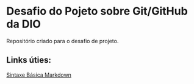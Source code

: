 # Desafio do Pojeto sobre Git/GitHub da DIO
Repositório criado para o desafio de projeto.


## Links úties:
[Sintaxe Básica Markdown](https://www.markdownguide.org/basic-syntax/)
